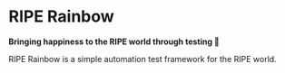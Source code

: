 # RIPE Rainbow

**Bringing happiness to the RIPE world through testing 🌈**

RIPE Rainbow is a simple automation test framework for the RIPE world.
